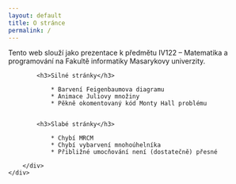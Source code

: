 ```yaml
---
layout: default
title: O stránce
permalink: /
---
```


<div class="container">
	<div class="row">
		<div class="col-md-9" role="main">
			<p>Tento web slouží jako prezentace k předmětu IV122 &ndash; Matematika a programování na Fakultě informatiky Masarykovy univerzity.</p>

			<h3>Silné stránky</h3>

				* Barvení Feigenbaumova diagramu
				* Animace Juliovy množiny
				* Pěkně okomentovaný kód Monty Hall problému


			<h3>Slabé stránky</h3>

				* Chybí MRCM
				* Chybí vybarvení mnohoúhelníka
				* Přibližné umocňování není (dostatečně) přesné

		</div>
	</div>
</div>
